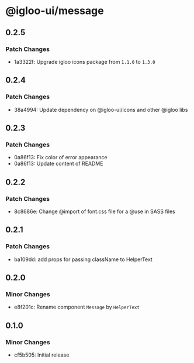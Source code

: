 # @igloo-ui/message

## 0.2.5

### Patch Changes

- 1a3322f: Upgrade igloo icons package from `1.1.0` to `1.3.0`

## 0.2.4

### Patch Changes

- 38a4994: Update dependency on @igloo-ui/icons and other @igloo libs

## 0.2.3

### Patch Changes

- 0a86f13: Fix color of error appearance
- 0a86f13: Update content of README

## 0.2.2

### Patch Changes

- 8c8686e: Change @import of font.css file for a @use in SASS files

## 0.2.1

### Patch Changes

- ba109dd: add props for passing className to HelperText

## 0.2.0

### Minor Changes

- e8f201c: Rename component `Message` by `HelperText`

## 0.1.0

### Minor Changes

- cf5b505: Initial release
